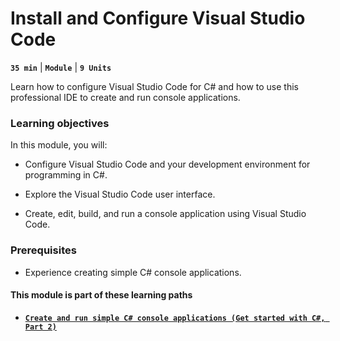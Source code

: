 # Install and Configure Visual Studio Code

**`35 min`** | **`Module`** | **`9 Units`**

Learn how to configure Visual Studio Code for C# and how to use this professional IDE to create and run console applications.

### Learning objectives

In this module, you will:

- Configure Visual Studio Code and your development environment for programming in C#.

- Explore the Visual Studio Code user interface.

- Create, edit, build, and run a console application using Visual Studio Code.

### Prerequisites

- Experience creating simple C# console applications.

#### This module is part of these learning paths

- [**`Create and run simple C# console applications (Get started with C#, Part 2)`**](https://learn.microsoft.com/en-us/training/paths/get-started-c-sharp-part-2/)

